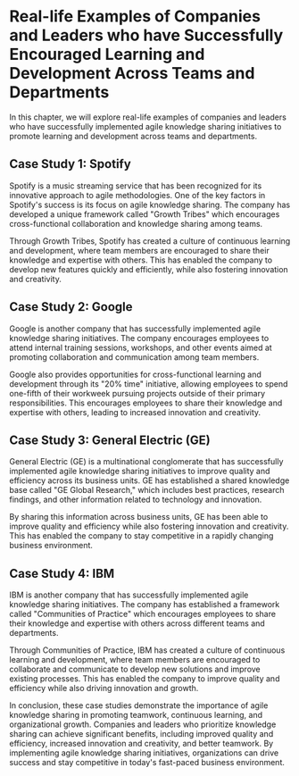 # Real-life Examples of Companies and Leaders who have Successfully Encouraged Learning and Development Across Teams and Departments

In this chapter, we will explore real-life examples of companies and leaders who have successfully implemented agile knowledge sharing initiatives to promote learning and development across teams and departments.

Case Study 1: Spotify
---------------------

Spotify is a music streaming service that has been recognized for its innovative approach to agile methodologies. One of the key factors in Spotify's success is its focus on agile knowledge sharing. The company has developed a unique framework called "Growth Tribes" which encourages cross-functional collaboration and knowledge sharing among teams.

Through Growth Tribes, Spotify has created a culture of continuous learning and development, where team members are encouraged to share their knowledge and expertise with others. This has enabled the company to develop new features quickly and efficiently, while also fostering innovation and creativity.

Case Study 2: Google
--------------------

Google is another company that has successfully implemented agile knowledge sharing initiatives. The company encourages employees to attend internal training sessions, workshops, and other events aimed at promoting collaboration and communication among team members.

Google also provides opportunities for cross-functional learning and development through its "20% time" initiative, allowing employees to spend one-fifth of their workweek pursuing projects outside of their primary responsibilities. This encourages employees to share their knowledge and expertise with others, leading to increased innovation and creativity.

Case Study 3: General Electric (GE)
-----------------------------------

General Electric (GE) is a multinational conglomerate that has successfully implemented agile knowledge sharing initiatives to improve quality and efficiency across its business units. GE has established a shared knowledge base called "GE Global Research," which includes best practices, research findings, and other information related to technology and innovation.

By sharing this information across business units, GE has been able to improve quality and efficiency while also fostering innovation and creativity. This has enabled the company to stay competitive in a rapidly changing business environment.

Case Study 4: IBM
-----------------

IBM is another company that has successfully implemented agile knowledge sharing initiatives. The company has established a framework called "Communities of Practice" which encourages employees to share their knowledge and expertise with others across different teams and departments.

Through Communities of Practice, IBM has created a culture of continuous learning and development, where team members are encouraged to collaborate and communicate to develop new solutions and improve existing processes. This has enabled the company to improve quality and efficiency while also driving innovation and growth.

In conclusion, these case studies demonstrate the importance of agile knowledge sharing in promoting teamwork, continuous learning, and organizational growth. Companies and leaders who prioritize knowledge sharing can achieve significant benefits, including improved quality and efficiency, increased innovation and creativity, and better teamwork. By implementing agile knowledge sharing initiatives, organizations can drive success and stay competitive in today's fast-paced business environment.



